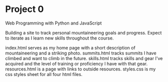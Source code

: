 # Project 0

Web Programming with Python and JavaScript

Building a site to track personal mountaineering goals and progress. Expect to iterate as I learn new skills throughout the course.

index.html serves as my home page with a short description of mountaineering and a striking photo.
summits.html tracks summits I have climbed and want to climb in the future.
skills.html tracks skills and gear I've acquired and the level of training or proficiency I have with that gear.
resources.html is a page with links to outside resources.
styles.css is my css styles sheet for all four html files.
